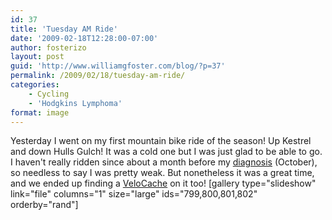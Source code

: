 ```yaml
---
id: 37
title: 'Tuesday AM Ride'
date: '2009-02-18T12:28:00-07:00'
author: fosterizo
layout: post
guid: 'http://www.williamgfoster.com/blog/?p=37'
permalink: /2009/02/18/tuesday-am-ride/
categories:
    - Cycling
    - 'Hodgkins Lymphoma'
format: image
---
```


Yesterday I went on my first mountain bike ride of the season! Up Kestrel and down Hulls Gulch! It was a cold one but I was just glad to be able to go. I haven't really ridden since about a month before my <a title="The Beginning" href="https://fosteri.zone/blog/2008/11/the-beginning/">diagnosis</a> (October), so needless to say I was pretty weak.
But nonetheless it was a great time, and we ended up finding a <a href="http://boisevelocache.blogspot.com/">VeloCache</a> on it too!
[gallery type="slideshow" link="file" columns="1" size="large" ids="799,800,801,802" orderby="rand"]